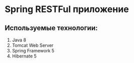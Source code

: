 # Spring RESTFul приложение

## Используемые технологии:

1. Java 8
2. Tomcat Web Server
3. Spring Framework 5
4. Hibernate 5